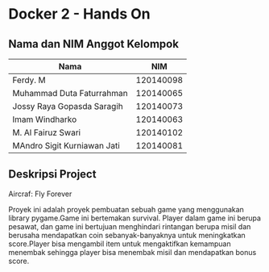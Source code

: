 # Docker 2 - Hands On

## Nama dan NIM Anggot Kelompok

| Nama                        | NIM       |
| --------------------------- | --------- |
| Ferdy. M                    | 120140098 |
| Muhammad Duta Faturrahman   | 120140065 |
| Jossy Raya Gopasda Saragih  | 120140073 |
| Imam Windharko              | 120140063 |
| M. Al Fairuz Swari          | 120140102 |
| MAndro Sigit Kurniawan Jati | 120140081 |

## Deskripsi Project

Aircraf: Fly Forever

Proyek ini adalah proyek pembuatan sebuah game yang menggunakan library pygame.Game ini bertemakan survival. Player dalam game ini berupa pesawat, dan game ini bertujuan menghindari rintangan berupa misil dan berusaha mendapatkan coin sebanyak-banyaknya untuk meningkatkan score.Player bisa mengambil item untuk mengaktifkan kemampuan menembak sehingga player bisa menembak misil dan mendapatkan bonus score.
